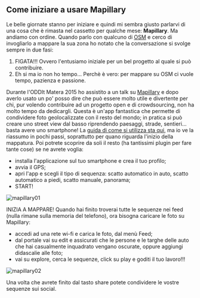 ## Come iniziare a usare Mapillary ##

Le belle giornate stanno per iniziare e quindi mi sembra giusto parlarvi di una cosa che è rimasta nel cassetto per qualche mese: **Mapillary**.
Ma andiamo con ordine. Quando parlo con qualcuno di [OSM](www.openstreetmap.org) e cerco di invogliarlo a mappare la sua zona ho notato che la conversazione si svolge sempre in due fasi:
1. FIGATA!!! Ovvero l'entusiamo iniziale per un bel progetto al quale si può contribuire.
2. Eh si ma io non ho tempo… Perchè è vero: per mappare su OSM ci vuole tempo, pazienza e passione.

Durante l'ODDIt Matera 2015 ho assistito a un talk su [Mapillary](http://www.mapillary.com/map) e dopo averlo usato un po' posso dire che può essere molto utile e divertente per chi, pur volendo contribuire ad un progetto open e di crowdsourcing, non ha molto tempo da dedicargli.
Questa è un'app fantastica che permette di condividere foto geolocalizzate con il resto del mondo; in pratica si può creare uno street view dal basso riprendendo paesaggi, strade, sentieri… basta avere uno smartphone!
La [guida di come si utilizza sta qui](https://github.com/mapillary/UserGuide), ma io ve la riassumo in pochi passi, soprattutto per quano riguarda l'inizio della mappatura. Poi potrete scoprire da soli il resto (ha tantissimi plugin per fare tante cose) se ne avrete voglia:
- installa l'applicazione sul tuo smartphone e crea il tuo profilo;
- avvia il GPS;
- apri l'app e scegli il tipo di sequenza: scatto automatico in auto, scatto automatico a piedi, scatto manuale, panorama;
- START!

![mapillary01](https://github.com/nickprock/dataculture_osm/blob/master/img/Mapillary01.png)

INIZIA A MAPPARE!
Quando hai finito troverai tutte le sequenze nei feed (nulla rimane sulla memoria del telefono), ora bisogna caricare le foto su Mapillary:
- accedi ad una rete wi-fi e carica le foto, dal menù Feed;
- dal portale vai su edit e assicurati che le persone e le targhe delle auto che hai casualmente inquadrato vengano oscurate, oppure aggiungi didascalie alle foto;
- vai su explore, cerca le sequenze, click su play e goditi il tuo lavoro!!!

![mapillary02](https://github.com/nickprock/dataculture_osm/blob/master/img/Mapillary02.png)

 Una volta che avrete finito dal tasto share potete condividere le vostre sequenze sui social.
